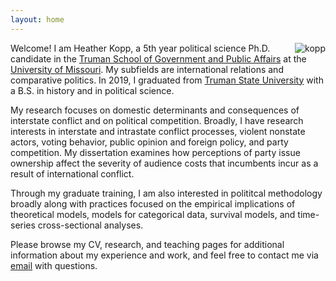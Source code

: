 ```yaml
---
layout: home
---
```


<!---<img align="right" src="https://heatherkopp.github.io/files/kopp.jpg" height="425" alt="kopp"/> I study the mechanisms through which civil conflict leads to interstate conflict, how domestic institutions and political parties affect interstate conflict processes, how audience costs affect states’ foreign policy decisions, and how political parties compete with one another over issues they are perceived to own. -->

<img align="right" src="https://heatherkopp.github.io/files/kopp.jpg" alt="kopp" class="img-responsive">

<div dir="ltr">
<p> Welcome! I am Heather Kopp, a 5th year political science Ph.D. candidate in the <a href="https://www.truman.missouri.edu/" target="_blank">Truman School of Government and Public Affairs</a> at the <a href="https://www.missouri.edu/" target="_blank">University of Missouri</a>. My subfields are international relations and comparative politics. In 2019, I graduated from <a href="https://www.truman.edu/" target="_blank">Truman State University</a> with a B.S. in history and in political science. </p>

<p> My research focuses on domestic determinants and consequences of interstate conflict and on political competition. Broadly, I have research interests in interstate and intrastate conflict processes, violent nonstate actors, voting behavior, public opinion and foreign policy, and party competition. My dissertation examines how perceptions of party issue ownership affect the severity of audience costs that incumbents incur as a result of international conflict. </p>

<p> Through my graduate training, I am also interested in polititcal methodology broadly along with practices focused on the empirical implications of theoretical models, models for categorical data, survival models, and time-series cross-sectional analyses. </p>

<p> Please browse my CV, research, and teaching pages for additional information about my experience and work, and feel free to contact me via <a href = "mailto: hmk439@mail.missouri.edu">email</a> with questions. </p>

<!---<table class="table">
  <tr>
    <td class="text-right">
      <p>Welcome! I am Heather Kopp, a 5th year political science Ph.D. candidate in the <a href="https://www.truman.missouri.edu/" target="_blank">Truman School of Government and Public Affairs</a> at the <a href="https://www.missouri.edu/" target="_blank">University of Missouri</a>. My subfields are international relations and comparative politics. In 2019, I graduated from <a href="https://www.truman.edu/" target="_blank">Truman State University</a> with a B.S. in history and in political science.</p>
      <p>My research focuses on domestic determinants and consequences of interstate conflict and on political competition. I study the mechanisms through which civil conflict leads to interstate conflict, how domestic institutions and political parties affect interstate conflict processes, how audience costs affect states’ foreign policy decisions, and how political parties compete with one another over issues they are perceived to own. More broadly, I have research interests in interstate and intrastate conflict, violent nonstate actors, voting behavior, public opinion and foreign policy, and party competition. My dissertation examines how perceptions of party issue ownership affect the severity of audience costs that incumbents incur as a result of international conflict.</p>
      <p>Through my graduate training, I am also interested in political methodology broadly along with categorical data models, time series cross-sectional analysis, survival models, game theory, survival models, and spatial analysis.</p>
      <p>Please browse my CV, research, and teaching pages for additional information about my experience and work, and feel free to contact me via <a href = "mailto: hmk439@mail.missouri.edu">email</a> with questions.</p>
    </td>
     <td>
      <img src="https://heatherkopp.github.io/files/kopp.jpg" alt="Image" class="img-responsive">
    </td>
  </tr>
</table>-->
